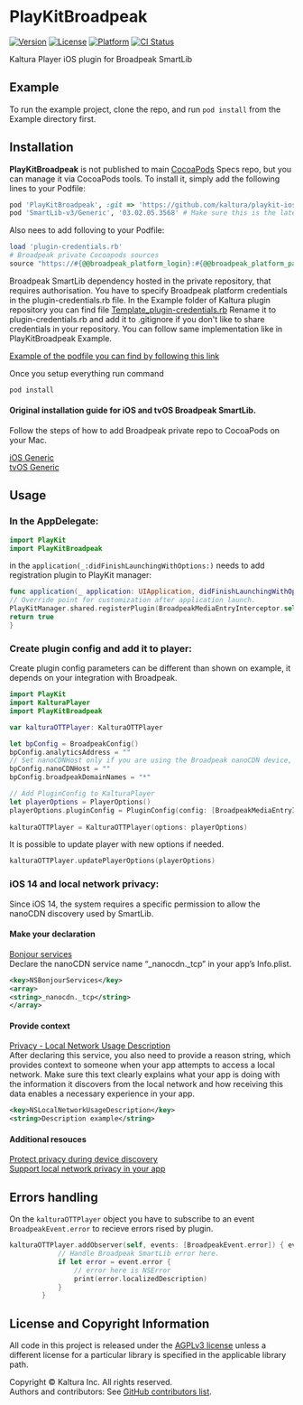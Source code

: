 # PlayKitBroadpeak

[![Version](https://img.shields.io/cocoapods/v/PlayKitBroadpeak.svg?style=flat)](https://cocoapods.org/pods/PlayKitBroadpeak)
[![License](https://img.shields.io/cocoapods/l/PlayKitBroadpeak.svg?style=flat)](https://cocoapods.org/pods/PlayKitBroadpeak)
[![Platform](https://img.shields.io/cocoapods/p/PlayKitBroadpeak.svg?style=flat)](https://cocoapods.org/pods/PlayKitBroadpeak)
[![CI Status](https://travis-ci.com/kaltura/playkit-ios-broadpeak-smartlib.svg?branch=develop)](https://travis-ci.com/github/kaltura/playkit-ios-broadpeak-smartlib)

Kaltura Player iOS plugin for Broadpeak SmartLib

## Example

To run the example project, clone the repo, and run `pod install` from the Example directory first.

## Installation

**PlayKitBroadpeak** is not published to main [CocoaPods](https://cocoapods.org) Specs repo, but you can manage it via CocoaPods tools. 
To install it, simply add the following lines to your Podfile:

```ruby
pod 'PlayKitBroadpeak', :git => 'https://github.com/kaltura/playkit-ios-broadpeak-smartlib', :tag => 'v1.0.1' # Make sure this is the latest one!
pod 'SmartLib-v3/Generic', '03.02.05.3568' # Make sure this is the latest one!
```
Also nees to add folloving to your Podfile:
```ruby
load 'plugin-credentials.rb'
# Broadpeak private Cocoapods sources
source "https://#{@@broadpeak_platform_login}:#{@@broadpeak_platform_password}@delivery-platform.broadpeak.tv/ios/broadpeak/specs.git"
```
Broadpeak SmartLib dependency hosted in the private repository, that requires authorisation. You have to specify Broadpeak platform credentials in the plugin-credentials.rb file. In the Example folder of Kaltura plugin repository you can find file [Template_plugin-credentials.rb](https://github.com/chausov/playkit-ios-broadpeak-smartlib/blob/development/Example/Template_plugin-credentials.rb) Rename it to plugin-credentials.rb and add it to .gitignore if you don't like to share credentials in your repository. You can follow same implementation like in PlayKitBroadpeak Example.

[Example of the podfile you can find by following this link](https://github.com/chausov/playkit-ios-broadpeak-smartlib/blob/development/Example/Podfile)  

Once you setup everything run command
```ruby
pod install
```

#### Original installation guide for iOS and tvOS Broadpeak SmartLib.
Follow the steps of how to add Broadpeak private repo to CocoaPods on your Mac.  

[iOS Generic](https://delivery-platform.broadpeak.tv/docs/?solution=ios-generic)    
[tvOS Generic](https://delivery-platform.broadpeak.tv/docs/?solution=tvos-generic)  

## Usage
### In the AppDelegate:

```swift
import PlayKit
import PlayKitBroadpeak
```
in the ```application(_:didFinishLaunchingWithOptions:)``` needs to add registration plugin to PlayKit manager:
```swift
func application(_ application: UIApplication, didFinishLaunchingWithOptions launchOptions: [UIApplication.LaunchOptionsKey: Any]?) -> Bool {
// Override point for customization after application launch.
PlayKitManager.shared.registerPlugin(BroadpeakMediaEntryInterceptor.self)
return true
}
```
### Create plugin config and add it to player:
Create plugin config parameters can be different than shown on example, it depends on your integration with Broadpeak.
```swift
import PlayKit
import KalturaPlayer
import PlayKitBroadpeak
```

```swift
var kalturaOTTPlayer: KalturaOTTPlayer

let bpConfig = BroadpeakConfig()
bpConfig.analyticsAddress = ""
// Set nanoCDNHost only if you are using the Broadpeak nanoCDN device, othervise set an empty string ""
bpConfig.nanoCDNHost = ""
bpConfig.broadpeakDomainNames = "*"

// Add PluginConfig to KalturaPlayer
let playerOptions = PlayerOptions()
playerOptions.pluginConfig = PluginConfig(config: [BroadpeakMediaEntryInterceptor.pluginName: bpConfig])
        
kalturaOTTPlayer = KalturaOTTPlayer(options: playerOptions)

```
It is possible to update player with new options if needed.
```swift
kalturaOTTPlayer.updatePlayerOptions(playerOptions)
```


### iOS 14 and local network privacy:
Since iOS 14, the system requires a specific permission to allow the nanoCDN discovery used by SmartLib.
#### Make your declaration
[Bonjour services](https://developer.apple.com/documentation/bundleresources/information_property_list/nsbonjourservices)  
Declare the nanoCDN service name “_nanocdn._tcp” in your app’s Info.plist.
```xml
<key>NSBonjourServices</key>
<array>
<string>_nanocdn._tcp</string>
</array>
```

#### Provide context
[Privacy - Local Network Usage Description](https://developer.apple.com/documentation/bundleresources/information_property_list/nslocalnetworkusagedescription)  
After declaring this service, you also need to provide a reason string, which provides context to someone when your app attempts to access a local network. Make sure this text clearly explains what your app is doing with the information it discovers from the local network and how receiving this data enables a necessary experience in your app.
```xml
<key>NSLocalNetworkUsageDescription</key>
<string>Description example</string>
```

#### Additional resouces
[Protect privacy during device discovery](https://developer.apple.com/news/?id=0oi77447)  
[Support local network privacy in your app](https://developer.apple.com/videos/play/wwdc2020/10110/)


## Errors handling

On the ```kalturaOTTPlayer``` object you have to subscribe to an event ```BroadpeakEvent.error``` to recieve errors rised by plugin.

```swift
kalturaOTTPlayer.addObserver(self, events: [BroadpeakEvent.error]) { event in
            // Handle Broadpeak SmartLib error here.
            if let error = event.error {
                // error here is NSError
                print(error.localizedDescription)
            }
        }
```

## License and Copyright Information

All code in this project is released under the [AGPLv3 license](http://www.gnu.org/licenses/agpl-3.0.html) unless a different license for a particular library is specified in the applicable library path.   

Copyright © Kaltura Inc. All rights reserved.   
Authors and contributors: See [GitHub contributors list](https://github.com/kaltura/playkit-ios-broadpeak-smartlib/graphs/contributors).
